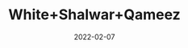 ---
title: 'White+Shalwar+Qameez'
date: '2022-02-07' 
metatag: '' 
inventory: '3.0' 
draft: false 
# meta description 
shortDescripton: 'AKB-1991+White+Shalwar+Qameez'
description: 'Boys'
longdescription: '%3cp%3e%3cb%3eAKB-1991+%3c%2fb%3e%3cspan+style%3d%22background-color%3a+transparent%3b%22%3eWhite+Shalwar+Qameez%3c%2fspan%3e%3c%2fp%3e%3cul%3e%3cli+style%3d%22line-height%3a+2%3b%22%3eFabric%3a+Wash+%26amp%3b+Wear%3c%2fli%3e%3cli+style%3d%22line-height%3a+2%3b%22%3eFront%3a+Unique+Metal+Anchor%3c%2fli%3e%3cli+style%3d%22line-height%3a+2%3b%22%3e%3cspan+style%3d%22background-color%3a+transparent%3b%22%3eUnique+Metal+Buttons%3c%2fspan%3e%3c%2fli%3e%3c%2ful%3e%3cp%3e%3cbr%3e%3c%2fp%3e'
featured: True
# product Price
price: '2730.0'
# Product Short Description
shortDescription: 'AKB-1991+White+Shalwar+Qameez'
productID: '6870F201-6762-EC11-995F-005056B3A416'
type: 'products'
category: 'Boys' 
thumnailproduct: 'https://alkhait.eralive.net/images/products/6870F201-6762-EC11-995F-005056B3A4161.png' 
images:
  - image: 'images/products/6870F201-6762-EC11-995F-005056B3A4161.png'  
  - image: 'images/products/6870F201-6762-EC11-995F-005056B3A4162.png'  
  - image: 'images/products/6870F201-6762-EC11-995F-005056B3A4163.png'  
Variants:
  - variant:
      ProductVariantID: '8070F201-6762-EC11-995F-005056B3A416'  
      Size: '22'  
      RetailPrice: '2730'  
  - variant:
      ProductVariantID: '9870F201-6762-EC11-995F-005056B3A416'  
      Size: '24'  
      RetailPrice: '2730'  
  - variant:
      ProductVariantID: 'B070F201-6762-EC11-995F-005056B3A416'  
      Size: '26'  
      RetailPrice: '2730'  
  - variant:
      ProductVariantID: 'C870F201-6762-EC11-995F-005056B3A416'  
      Size: '28'  
      RetailPrice: '2730'  
  - variant:
      ProductVariantID: 'E070F201-6762-EC11-995F-005056B3A416'  
      Size: '30'  
      RetailPrice: '2730'  
---